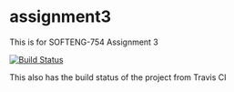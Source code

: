 # assignment3
This is for SOFTENG-754 Assignment 3

[![Build Status](https://travis-ci.com/jasonbakthakumar/assignment3.svg?branch=master)](https://travis-ci.com/jasonbakthakumar/assignment3)

This also has the build status of the project from Travis CI
